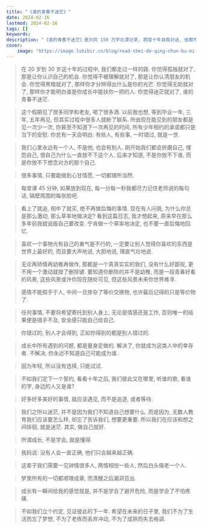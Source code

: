 ```yaml
---
title: "《谁的青春不迷茫》"
date: 2024-02-16
lastmod: 2024-02-16
tags: []
keywords:
description: "《谁的青春不迷茫》是刘同 150 万字北漂记录, 跨度十年自我对话, 给都市中焦躁不安困惑迷茫的年轻人"
cover:
    image: "https://image.lvbibir.cn/blog/read-shei-de-qing-chun-bu-mi-mang.jpg" 
---
```


> 在 20 岁到 30 岁这十年的过程中, 我们都走过一样的路. 你觉得孤独就对了, 那是让你认识自己的机会. 你觉得不被理解就对了, 那是让你认清朋友的机会. 你觉得黑暗就对了, 那样你才分辨得出什么是你的光芒. 你觉得无助就对了, 那样你才能明白谁是你成长中能扶你一把的人. 你觉得迷茫就对了, 谁的青春不迷茫.

> 这个假期见了很多同学和老友, 喝了很多酒. 以前我也想, 等到毕业一年, 三年, 五年再见, 但其实过程中很多人就断了联系. 所由现在能见到的朋友都是见一次少一次, 你甚至不知道下一次再见的时间, 所有少年相约的承诺都只是当下的安慰. 你总有一天会明白: 有些人, 有些事, 一时错过, 就是一世.

> 我们心里永远有一个人, 不是他, 也会有别人. 刚开始我们都会折磨自己, 埋怨自己, 恨自己为什么一直放不下这个人. 后来才知道, 不是你放不下谁, 而是你放不下想念对方的那个自己.

> 很多事情, 只要能做到心甘情愿, 一切都理所当然.

> 每堂课 45 分钟, 如果放到现在, 每一分每一秒我都尽力记住老师说的每句话, 隔壁周围的每张脸吧.

> 看上了就追, 相中了就买, 绝不再做后悔的事情. 现在有人问我, 为什么你总是那么激动, 那么草率地做决定? 看到这篇日志, 我才想起来, 原来早在那么多年前我就说服自己要改变. 宁肯做一个草率地决定, 也不要一直后悔地回忆.

> 喜欢一个事物光有自己的勇气是不行的, 一定要让别人觉得你喜欢的东西是世界上最好的, 而且要大声地说, 大胆地说, 理直气壮地说.

> 无论再矫情再幼稚再做作, 那都是一个真真实实的我们, 没有什么好鄙视, 更不用一个激动就按了删除键. 要知道你删除的并不是幼稚, 而是一段青春好看的风景, 这些风景或许你现在随处可见, 但这些风景未来你世界难寻.

> 感情不能假手于人, 中间一旦掺杂了等价交换物, 也许最后记得的只是等价物了.

> 任何事情, 不要将希望寄托到别人身上, 无论是情感还是工作, 否则唯一的结果便是措手不及, 安全感只能自己给自己.

> 你错过的, 别人才会得到, 正如你得到的都是别人错过的.

> 成长中所有遇到的问题, 都是量身定做的. 解决了, 你就成为这类人中的幸存者. 不解决, 你永远不知道自己可能成为谁.

> 因为年轻, 所以没有选择, 只能试试.

> 不如我们定下一个誓约, 看看十年之后, 我们彼此又在哪里, 听谁的歌, 看谁的字, 身边的人又是谁?

> 好多好多美好的事情, 就应该遇见, 而不是追逐, 或者等待.

> 我们之所以迷茫, 并不是因为我们不知道自己想要什么. 而是因为, 无数人教育我们应该要怎么样, 却忘了告诉我们, 想要更重要. 所以我们在应该和想之间徘徊, 就是迷茫. 其实, 做自己就好.

> 所谓成长, 不是学会, 就是懂得.

> 我妈说: 没有人会一直正确, 他们只会越来越正确.

> 这辈子我们需要一见钟情很多人, 两情相悦一些人, 然后白头偕老一个人.

> 梦里所有的一切都顺理成章, 而清醒之后漏洞百出.

> 成长有一瞬间给我的感觉就是, 并不是学会了避开危险, 而是学会了不怕疼痛.

> 不如我们立个约定, 见证彼此的下一年. 希望在未来的日子里, 我们不为了生活而忘了梦想, 不为了老练而丢弃冲动, 不为了成熟而失去格调.
